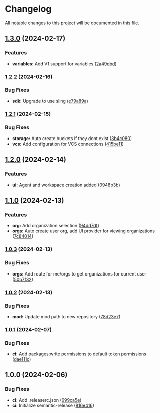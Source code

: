 # Changelog

All notable changes to this project will be documented in this file.

## [1.3.0](https://github.com/chushi-io/chushi/compare/v1.2.2...v1.3.0) (2024-02-17)


### Features

* **variables:** Add V1 support for variables ([2a49dbd](https://github.com/chushi-io/chushi/commit/2a49dbdada81eb95232e733bb9cd4cf412deeb70))

### [1.2.2](https://github.com/chushi-io/chushi/compare/v1.2.1...v1.2.2) (2024-02-16)


### Bug Fixes

* **sdk:** Upgrade to use sling ([e79a89a](https://github.com/chushi-io/chushi/commit/e79a89a694cc3454f8626f021e795da4ec437497))

### [1.2.1](https://github.com/chushi-io/chushi/compare/v1.2.0...v1.2.1) (2024-02-15)


### Bug Fixes

* **storage:** Auto create buckets if they dont exist ([3b4c080](https://github.com/chushi-io/chushi/commit/3b4c080a2c3c9cf05b8c478f3ace76f8788b8449))
* **vcs:** Add configuration for VCS connections ([415be11](https://github.com/chushi-io/chushi/commit/415be11f3b7bc1caa42b491a3b8e1f8ec37348b5))

## [1.2.0](https://github.com/chushi-io/chushi/compare/v1.1.0...v1.2.0) (2024-02-14)


### Features

* **ui:** Agent and workspace creation added ([0948b3b](https://github.com/chushi-io/chushi/commit/0948b3b2a3a29592d0920b0730879135d4a91745))

## [1.1.0](https://github.com/chushi-io/chushi/compare/v1.0.3...v1.1.0) (2024-02-13)


### Features

* **org:** Add organization selection ([94dd7df](https://github.com/chushi-io/chushi/commit/94dd7df27aca30479582dfd45935081a5c88c97d))
* **orgs:** Auto create user org, add UI provider for viewing organizations ([7c84014](https://github.com/chushi-io/chushi/commit/7c840142734b4730d399334a87cd5515cff91d44))

### [1.0.3](https://github.com/chushi-io/chushi/compare/v1.0.2...v1.0.3) (2024-02-13)


### Bug Fixes

* **orgs:** Add route for me/orgs to get organizations for current user ([50b7f32](https://github.com/chushi-io/chushi/commit/50b7f32b7f4abe9bf61f7e2525cf241256aa7a00))

### [1.0.2](https://github.com/chushi-io/chushi/compare/v1.0.1...v1.0.2) (2024-02-13)


### Bug Fixes

* **mod:** Update mod path to new repository ([78d23e7](https://github.com/chushi-io/chushi/commit/78d23e7766e050e3324ce92686394df3977c57a6))

### [1.0.1](https://github.com/chushi-io/chushi/compare/v1.0.0...v1.0.1) (2024-02-07)


### Bug Fixes

* **ci:** Add packages:write permissions to default token permissions ([dae111c](https://github.com/chushi-io/chushi/commit/dae111ca2b026aaf977be0a9b73da36e68f0e7f5))

## 1.0.0 (2024-02-06)


### Bug Fixes

* **ci:** Add .releaserc.json ([699ca5e](https://github.com/chushi-io/chushi/commit/699ca5e375e0df14aba96b4dcea35225a01c1d73))
* **ci:** Initialize semantic-release ([816e416](https://github.com/chushi-io/chushi/commit/816e416bc4d2d3e61893afcd61ac2f6888e5f940))
